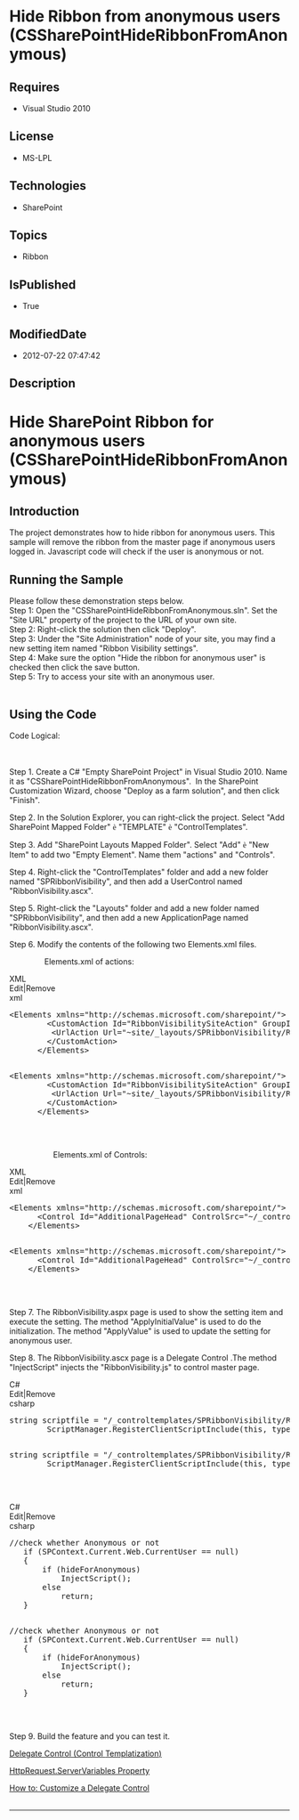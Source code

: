 # Hide Ribbon from anonymous users (CSSharePointHideRibbonFromAnonymous)
## Requires
* Visual Studio 2010
## License
* MS-LPL
## Technologies
* SharePoint
## Topics
* Ribbon
## IsPublished
* True
## ModifiedDate
* 2012-07-22 07:47:42
## Description

<h1><span style="">Hide SharePoint Ribbon for anonymous <a name="OLE_LINK5"></a><a name="OLE_LINK6"><span style="">users
</span></a></span><span style=""></span><span style=""></span>(<span class="SpellE"><span style="">CSSharePointHideRibbonFromAnonymous</span></span>)</h1>
<h2>Introduction </h2>
<p class="MsoNormal">The project demonstrates how to hide ribbon for anonymous <span style="">
users</span>.<span style="color:#384B38"> </span>This sample will remove the ribbon from the master page if anonymous users logged in. Javascript code will check if the user is anonymous or not.
</p>
<h2>Running the Sample</h2>
<p class="MsoNormal">Please follow these demonstration steps below.<br>
Step 1: Open the &quot;CSSharePointHideRibbonFromAnonymous.sln&quot;. Set the &quot;Site URL&quot; property of the project to the URL of your own site.<br>
Step 2: Right-click the solution then click &quot;Deploy&quot;.<br>
Step 3: Under the &quot;Site Administration&quot; node of your site, you may find a new setting item named &quot;Ribbon Visibility settings&quot;.<br>
Step 4: Make sure the option &quot;Hide the ribbon for anonymous user&quot; is checked then click the save button.
<br>
Step 5: Try to access your site with an <a name="OLE_LINK7">anonymous </a>user.<br style="">
<br style="">
</p>
<h2>Using the Code</h2>
<p class="MsoNormal" style="">Code Logical: <span style="">&nbsp;&nbsp;&nbsp;&nbsp;&nbsp;&nbsp;&nbsp;&nbsp;&nbsp;&nbsp;&nbsp;&nbsp;&nbsp;&nbsp;&nbsp;&nbsp;&nbsp;&nbsp;&nbsp;&nbsp;&nbsp;&nbsp;&nbsp;&nbsp;&nbsp;&nbsp;&nbsp;&nbsp;&nbsp;&nbsp;&nbsp;&nbsp;&nbsp;&nbsp;&nbsp;&nbsp;&nbsp;&nbsp;&nbsp;&nbsp;&nbsp;&nbsp;&nbsp;&nbsp;&nbsp;&nbsp;&nbsp;&nbsp;&nbsp;&nbsp;&nbsp;&nbsp;&nbsp;&nbsp;&nbsp;&nbsp;&nbsp;&nbsp;&nbsp;&nbsp;&nbsp;&nbsp;&nbsp;&nbsp;&nbsp;&nbsp;&nbsp;&nbsp;&nbsp;&nbsp;&nbsp;&nbsp;&nbsp;&nbsp;&nbsp;&nbsp;&nbsp;&nbsp;&nbsp;&nbsp;&nbsp;&nbsp;&nbsp;&nbsp;&nbsp;&nbsp;&nbsp;&nbsp;&nbsp;&nbsp;&nbsp;&nbsp;&nbsp;&nbsp;&nbsp;&nbsp;&nbsp;&nbsp;&nbsp;&nbsp;&nbsp;&nbsp;&nbsp;&nbsp;&nbsp;&nbsp;&nbsp;&nbsp;&nbsp;&nbsp;&nbsp;&nbsp;&nbsp;&nbsp;&nbsp;&nbsp;&nbsp;&nbsp;&nbsp;&nbsp;&nbsp;&nbsp;&nbsp;&nbsp;&nbsp;&nbsp;&nbsp;&nbsp;&nbsp;&nbsp;&nbsp;&nbsp;&nbsp;&nbsp;&nbsp;&nbsp;&nbsp;&nbsp;&nbsp;&nbsp;&nbsp;&nbsp;&nbsp;&nbsp;&nbsp;&nbsp;&nbsp;&nbsp;&nbsp;&nbsp;&nbsp;&nbsp;&nbsp;&nbsp;&nbsp;&nbsp;&nbsp;&nbsp;&nbsp;&nbsp;&nbsp;&nbsp;&nbsp;&nbsp;&nbsp;&nbsp;&nbsp;&nbsp;&nbsp;&nbsp;&nbsp;&nbsp;&nbsp;&nbsp;&nbsp;&nbsp;&nbsp;&nbsp;&nbsp;&nbsp;&nbsp;&nbsp;&nbsp;&nbsp;&nbsp;&nbsp;&nbsp;&nbsp;&nbsp;&nbsp;&nbsp;&nbsp;&nbsp;&nbsp;&nbsp;&nbsp;&nbsp;&nbsp;&nbsp;&nbsp;&nbsp;&nbsp;&nbsp;&nbsp;&nbsp;&nbsp;&nbsp;&nbsp;&nbsp;&nbsp;&nbsp;&nbsp;&nbsp;&nbsp;&nbsp;&nbsp;&nbsp;&nbsp;&nbsp;&nbsp;&nbsp;
</span></p>
<p class="MsoNormal">Step 1. Create a C# &quot;Empty SharePoint Project&quot; in Visual Studio 2010. Name it as &quot;<span class="SpellE">CSSharePointHideRibbonFromAnonymous</span>&quot;.<span style="">&nbsp;
</span>In the SharePoint Customization Wizard, choose &quot;Deploy as a farm solution&quot;, and then click &quot;Finish&quot;.</p>
<p class="MsoNormal"><span class="GramE">Step 2.</span> In the Solution Explorer, you can right-click the project. Select &quot;Add SharePoint Mapped Folder&quot;
<span style="font-family:Wingdings"><span style="">è</span></span> &quot;TEMPLATE&quot;
<span style="font-family:Wingdings"><span style="">è</span></span> &quot;<span class="SpellE">ControlTemplates</span>&quot;.</p>
<p class="MsoNormal"><span class="GramE">Step 3.</span> Add &quot;SharePoint Layouts Mapped Folder&quot;. Select &quot;Add&quot;
<span style="font-family:Wingdings"><span style="">è</span></span> &quot;New Item&quot; to add two &quot;Empty Element&quot;. Name them &quot;actions&quot; and &quot;Controls&quot;.</p>
<p class="MsoNormal"><span class="GramE">Step 4.</span> Right-click the &quot;<span class="SpellE">ControlTemplates</span>&quot; folder and add a new folder named &quot;<span class="SpellE">SPRibbonVisibility</span>&quot;, and then add a
<span class="SpellE">UserControl</span> named &quot;RibbonVisibility.ascx&quot;.</p>
<p class="MsoNormal"><span class="GramE">Step 5.</span> Right-click the &quot;Layouts&quot; folder and add a new folder named &quot;<span class="SpellE">SPRibbonVisibility</span>&quot;, and then add a new
<span class="SpellE">ApplicationPage</span> named &quot;RibbonVisibility.ascx&quot;.</p>
<p class="MsoNormal"><span class="GramE">Step 6.</span> Modify the contents of the following two Elements.xml files.</p>
<p class="MsoNormal"><span style="">&nbsp;&nbsp;&nbsp;&nbsp;&nbsp;&nbsp;&nbsp;&nbsp;&nbsp;&nbsp;&nbsp;&nbsp;&nbsp;&nbsp;&nbsp;
</span>Elements.xml of actions:</p>
<div class="scriptcode">
<div class="pluginEditHolder" pluginCommand="mceScriptCode">
<div class="title"><span>XML</span></div>
<div class="pluginLinkHolder"><span class="pluginEditHolderLink">Edit</span>|<span class="pluginRemoveHolderLink">Remove</span>
</div>
<span class="hidden">xml</span>
<pre class="hidden">
&lt;Elements xmlns=&quot;http://schemas.microsoft.com/sharepoint/&quot;&gt;
        &lt;CustomAction Id=&quot;RibbonVisibilitySiteAction&quot; GroupId=&quot;SiteAdministration&quot; Location=&quot;Microsoft.SharePoint.SiteSettings&quot;    Title=&quot;Ribbon Visibility settings&quot;&gt;
         &lt;UrlAction Url=&quot;~site/_layouts/SPRibbonVisibility/RibbonVisibility.aspx&quot;/&gt;
        &lt;/CustomAction&gt;
      &lt;/Elements&gt;

</pre>
<pre id="codePreview" class="xml">
&lt;Elements xmlns=&quot;http://schemas.microsoft.com/sharepoint/&quot;&gt;
        &lt;CustomAction Id=&quot;RibbonVisibilitySiteAction&quot; GroupId=&quot;SiteAdministration&quot; Location=&quot;Microsoft.SharePoint.SiteSettings&quot;    Title=&quot;Ribbon Visibility settings&quot;&gt;
         &lt;UrlAction Url=&quot;~site/_layouts/SPRibbonVisibility/RibbonVisibility.aspx&quot;/&gt;
        &lt;/CustomAction&gt;
      &lt;/Elements&gt;

</pre>
</div>
</div>
<div class="endscriptcode">&nbsp;</div>
<p class="MsoNormal" style="margin-bottom:0in; margin-bottom:.0001pt; line-height:normal; text-autospace:none">
<span style="font-size:9.5pt; font-family:Consolas"></span></p>
<p class="MsoNormal" style=""><span style="">&nbsp;&nbsp;&nbsp;&nbsp;&nbsp;&nbsp;&nbsp;&nbsp;&nbsp;&nbsp;&nbsp;&nbsp;&nbsp;&nbsp;&nbsp;&nbsp;&nbsp;&nbsp;&nbsp;
</span>Elements.xml of Controls:</p>
<div class="scriptcode">
<div class="pluginEditHolder" pluginCommand="mceScriptCode">
<div class="title"><span>XML</span></div>
<div class="pluginLinkHolder"><span class="pluginEditHolderLink">Edit</span>|<span class="pluginRemoveHolderLink">Remove</span>
</div>
<span class="hidden">xml</span>
<pre class="hidden">
&lt;Elements xmlns=&quot;http://schemas.microsoft.com/sharepoint/&quot;&gt;
      &lt;Control Id=&quot;AdditionalPageHead&quot; ControlSrc=&quot;~/_controltemplates/SPRibbonVisibility/RibbonVisibility.ascx&quot; Sequence=&quot;10011&quot; /&gt;
    &lt;/Elements&gt;

</pre>
<pre id="codePreview" class="xml">
&lt;Elements xmlns=&quot;http://schemas.microsoft.com/sharepoint/&quot;&gt;
      &lt;Control Id=&quot;AdditionalPageHead&quot; ControlSrc=&quot;~/_controltemplates/SPRibbonVisibility/RibbonVisibility.ascx&quot; Sequence=&quot;10011&quot; /&gt;
    &lt;/Elements&gt;

</pre>
</div>
</div>
<div class="endscriptcode">&nbsp;</div>
<p class="MsoNormal" style="margin-bottom:0in; margin-bottom:.0001pt; line-height:normal; text-autospace:none">
<span style="font-size:9.5pt; font-family:Consolas"></span></p>
<p class="MsoNormal" style="">Step 7. The RibbonVisibility.aspx page is used to show the setting item and execute the setting. The method &quot;ApplyInitialValue&quot; is used to do the initialization. The method &quot;<span class="SpellE">ApplyValue</span>&quot;
 is used to update the setting for anonymous user.</p>
<p class="MsoNormal" style=""><span class="GramE">Step 8.</span> The RibbonVisibility.ascx page is a Delegate Control .The method &quot;<span class="SpellE">InjectScript</span>&quot; injects the &quot;RibbonVisibility.js&quot; to control master page.</p>
<div class="scriptcode">
<div class="pluginEditHolder" pluginCommand="mceScriptCode">
<div class="title"><span>C#</span></div>
<div class="pluginLinkHolder"><span class="pluginEditHolderLink">Edit</span>|<span class="pluginRemoveHolderLink">Remove</span>
</div>
<span class="hidden">csharp</span>
<pre class="hidden">
string scriptfile = &quot;/_controltemplates/SPRibbonVisibility/RibbonVisibility.js&quot;; 
        ScriptManager.RegisterClientScriptInclude(this, typeof(RibbonVisibilityControl), &quot;SPRibbonVisibility&quot;, scriptfile);

</pre>
<pre id="codePreview" class="csharp">
string scriptfile = &quot;/_controltemplates/SPRibbonVisibility/RibbonVisibility.js&quot;; 
        ScriptManager.RegisterClientScriptInclude(this, typeof(RibbonVisibilityControl), &quot;SPRibbonVisibility&quot;, scriptfile);

</pre>
</div>
</div>
<div class="endscriptcode">&nbsp;</div>
<p class="MsoNormal" style="margin-bottom:0in; margin-bottom:.0001pt; line-height:normal; text-autospace:none">
<span style="font-size:9.5pt; font-family:Consolas"></span></p>
<div class="scriptcode">
<div class="pluginEditHolder" pluginCommand="mceScriptCode">
<div class="title"><span>C#</span></div>
<div class="pluginLinkHolder"><span class="pluginEditHolderLink">Edit</span>|<span class="pluginRemoveHolderLink">Remove</span>
</div>
<span class="hidden">csharp</span>
<pre class="hidden">
//check whether Anonymous or not
   if (SPContext.Current.Web.CurrentUser == null)
   {
       if (hideForAnonymous)
           InjectScript();
       else
           return;
   }

</pre>
<pre id="codePreview" class="csharp">
//check whether Anonymous or not
   if (SPContext.Current.Web.CurrentUser == null)
   {
       if (hideForAnonymous)
           InjectScript();
       else
           return;
   }

</pre>
</div>
</div>
<div class="endscriptcode">&nbsp;</div>
<p class="MsoNormal" style="margin-bottom:0in; margin-bottom:.0001pt; line-height:normal; text-autospace:none">
<span style="font-size:9.5pt; font-family:Consolas"></span></p>
<p class="MsoNormal" style="">Step 9. Build the feature and you can test it.</p>
<p class="MsoNormal" style=""><span style=""><a href="http://msdn.microsoft.com/en-us/library/ms463169.aspx">Delegate Control (Control
<span class="SpellE">Templatization</span>)</a> </span></p>
<p class="MsoNormal" style=""><span style=""><a href="http://msdn.microsoft.com/en-us/library/system.web.httprequest.servervariables.aspx"><span class="SpellE">HttpRequest.ServerVariables</span> Property</a>
</span></p>
<p class="MsoNormal" style=""><span style=""><a href="http://msdn.microsoft.com/en-us/library/ms470880.aspx">How to: Customize a Delegate Control</a><br style="">
<br style="">
</span></p>
<hr>
<div><a href="http://go.microsoft.com/?linkid=9759640" style="margin-top:3px"><img alt="" src="http://bit.ly/onecodelogo">
</a></div>
